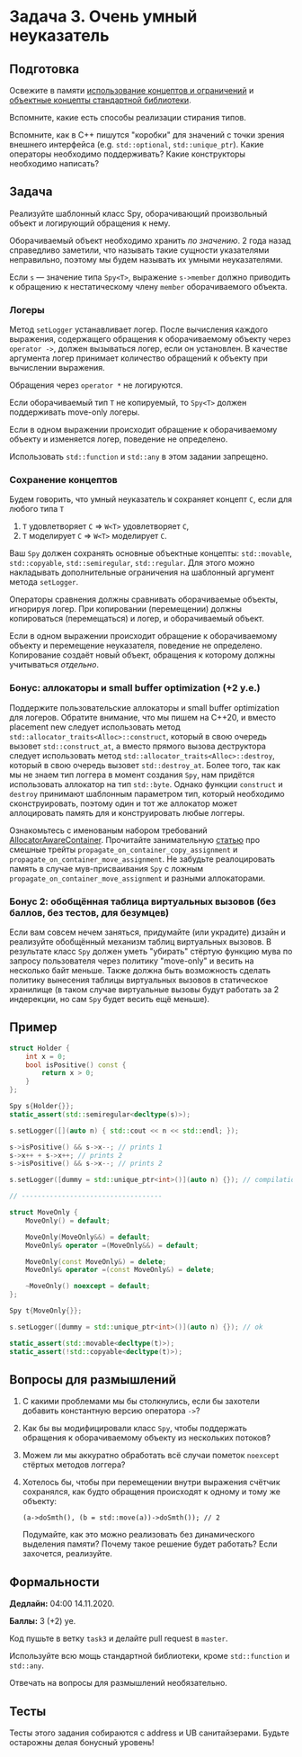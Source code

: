 Задача 3. Очень умный неуказатель
========================

## Подготовка

Освежите в памяти [использование концептов и ограничений](https://en.cppreference.com/w/cpp/language/constraints) и [объектные концепты стандартной библиотеки](https://en.cppreference.com/w/cpp/concepts).

Вспомните, какие есть способы реализации стирания типов.

Вспомните, как в C++ пишутся "коробки" для значений с точки зрения внешнего интерфейса (e.g. `std::optional`, `std::unique_ptr`). Какие операторы необходимо поддерживать? Какие конструкторы необходимо написать?

## Задача

Реализуйте шаблонный класс Spy, оборачивающий произвольный объект и логирующий обращения к нему.

Оборачиваемый объект необходимо хранить *по значению*. 2 года назад справедливо заметили, что называть такие сущности указателями неправильно, поэтому мы будем называть их умными неуказателями.

Если `s` &mdash; значение типа `Spy<T>`,  выражение `s->member` должно приводить к обращению к нестатическому члену `member` оборачиваемого объекта.

### Логеры

Метод `setLogger` устанавливает логер. После вычисления каждого выражения, содержащего обращения к оборачиваемому объекту через `operator ->`, должен вызываться логер, если он установлен. В качестве аргумента логер принимает количество обращений к объекту при вычислении выражения.

Обращения через `operator *` не логируются.

Если оборачиваемый тип `T` не копируемый, то `Spy<T>` должен поддерживать move-only логеры.

Если в одном выражении происходит обращение к оборачиваемому объекту и изменяется логер, поведение не определено.

Использовать `std::function` и `std::any` в этом задании запрещено.

### Сохранение концептов

Будем говорить, что умный неуказатель `W` сохраняет концепт `C`, если для любого типа `T`

1) `T` удовлетворяет `C` &rArr; `W<T>` удовлетворяет `C`,
2) `T` моделирует `C` &rArr; `W<T>` моделирует `C`.

Ваш `Spy` должен сохранять основные объектные концепты: `std::movable`, `std::copyable`, `std::semiregular`, `std::regular`. Для этого можно накладывать дополнительные ограничения на шаблонный аргумент метода `setLogger`.

Операторы сравнения должны сравнивать оборачиваемые объекты, игнорируя логер. При копировании (перемещении) должны копироваться (перемещаться) и логер, и оборачиваемый объект.

Если в одном выражении происходит обращение к оборачиваемому объекту и перемещение неуказателя, поведение не определено. Копирование создаёт новый объект, обращения к которому должны учитываться _отдельно_.

### Бонус: аллокаторы и small buffer optimization (+2 у.е.)

Поддержите пользовательские аллокаторы и small buffer optimization для логеров. Обратите внимание, что мы пишем на C++20, и вместо placement new следует использовать метод `std::allocator_traits<Alloc>::construct`, который в свою очередь вызовет `std::construct_at`, а вместо прямого вызова деструктора следует использовать метод `std::allocator_traits<Alloc>::destroy`, который в свою очередь вызовет `std::destroy_at`. Более того, так как мы не знаем тип логгера в момент создания `Spy`, нам придётся использовать аллокатор на тип `std::byte`. Однако функции `construct` и `destroy` принимают шаблонным параметром тип, который необходимо сконструировать, поэтому один и тот же аллокатор может аллоцировать память для и конструировать любые логгеры.

Ознакомьтесь с именованым набором требований [AllocatorAwareContainer](https://en.cppreference.com/w/cpp/named_req/AllocatorAwareContainer). Прочитайте занимательную [статью](https://www.foonathan.net/2015/10/allocatorawarecontainer-propagation-pitfalls/) про смешные трейты `propagate_on_container_copy_assignment` и `propagate_on_container_move_assignment`. Не забудьте реалоцировать память в случае мув-присваивания `Spy` с ложным `propagate_on_container_move_assignment` и разными аллокаторами.

### Бонус 2: обобщённая таблица виртуальных вызовов (без баллов, без тестов, для безумцев)

Если вам совсем нечем заняться, придумайте (или украдите) дизайн и реализуйте обобщённый механизм таблиц виртуальных вызовов. В результате класс `Spy` должен уметь "убирать" стёртую функцию мува по запросу пользователя через политику "move-only" и весить на несколько байт меньше. Также должна быть возможность сделать политику вынесения таблицы виртуальных вызовов в статическое хранилище (в таком случае виртуальные вызовы будут работать за 2 индерекции, но сам `Spy` будет весить ещё меньше).

## Пример

```c++
struct Holder {
    int x = 0;
    bool isPositive() const {
        return x > 0;
    }
};

Spy s{Holder{}};
static_assert(std::semiregular<decltype(s)>);

s.setLogger([](auto n) { std::cout << n << std::endl; });

s->isPositive() && s->x--; // prints 1
s->x++ + s->x++; // prints 2
s->isPositive() && s->x--; // prints 2

s.setLogger([dummy = std::unique_ptr<int>()](auto n) {}); // compilation error

// -----------------------------------

struct MoveOnly {
    MoveOnly() = default;

    MoveOnly(MoveOnly&&) = default;
    MoveOnly& operator =(MoveOnly&&) = default;

    MoveOnly(const MoveOnly&) = delete;
    MoveOnly& operator =(const MoveOnly&) = delete;

    ~MoveOnly() noexcept = default;
};

Spy t{MoveOnly{}};

s.setLogger([dummy = std::unique_ptr<int>()](auto n) {}); // ok

static_assert(std::movable<decltype(t)>);
static_assert(!std::copyable<decltype(t)>);
```

## Вопросы для размышлений

1. С какими проблемами мы бы столкнулись, если бы захотели добавить константную версию оператора `->`?

2. Как бы вы модифицировали класс `Spy`, чтобы поддержать обращения к оборачиваемому объекту из нескольких потоков?

3. Можем ли мы аккуратно обработать всё случаи пометок `noexcept` стёртых методов логгера?

4. Хотелось бы, чтобы при перемещении внутри выражения счётчик сохранялся, как будто обращения происходят к одному и тому же объекту:

   `(a->doSmth(), (b = std::move(a))->doSmth()); // 2`

   Подумайте, как это можно реализовать без динамического выделения памяти? Почему такое решение будет работать? Если захочется, реализуйте.

## Формальности

**Дедлайн:** 04:00 14.11.2020.

**Баллы:** 3 (+2) уе.

Код пушьте в ветку `task3` и делайте pull request в `master`.

Используйте всю мощь стандартной библиотеки, кроме `std::function` и `std::any`.

Отвечать на вопросы для размышлений необязательно.

## Тесты

Тесты этого задания собираются с address и UB санитайзерами. Будьте остарожны делая бонусный уровень!
